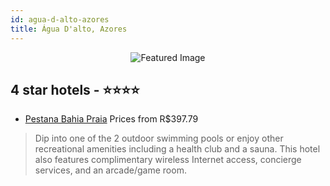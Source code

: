 ```yaml
---
id: agua-d-alto-azores
title: Água D'alto, Azores
---
```


<center><img src="https://i.travelapi.com/hotels/2000000/1690000/1682800/1682744/2258fab1_z.jpg" alt="Featured Image" /></center>


##  4 star hotels - ⭐️⭐️⭐️⭐️

-    [Pestana Bahia Praia](https://www.hurb.com/br/hotels/agua-d-alto/pestana-bahia-praia-JNP-JP151461?cmp=18055) Prices from R$397.79
   > Dip into one of the 2 outdoor swimming pools or enjoy other recreational amenities including a health club and a sauna. This hotel also features complimentary wireless Internet access, concierge services, and an arcade/game room.
